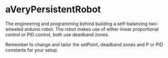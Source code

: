 # aVeryPersistentRobot
The engineering and programming behind building a self-balancing two-wheeled arduino robot.
The robot makes use of either linear proportional control or PID control, both use deadband zones.

Remember to change and tailor the setPoint, deadband zones and P or PID constants for your setup.

